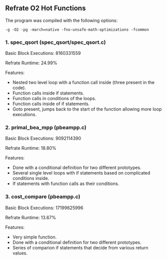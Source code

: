## Refrate O2 Hot Functions

The program was compiled with the following options:

```
-g -O2 -pg -march=native -fno-unsafe-math-optimizations -fcommon
```

### 1. spec_qsort (spec_qsort/spec_qsort.c)
Basic Block Executions: 8160331559

Refrate Runtime: 24.99%

Features:
- Nested two level loop with a function call inside (three present in the code).
- Function calls inside if statements.
- Function calls in conditions of the loops.
- Function calls inside of if statements.
- Goto present, jumps back to the start of the function allowing more loop executions.

### 2. primal_bea_mpp (pbeampp.c)
Basic Block Executions: 9092114390

Refrate Runtime: 18.80%

Features:
- Done with a conditional definition for two different prototypes.
- Several single level loops with if statements based on complicated conditions inside.
- If statements with function calls as their conditions.

### 3. cost_compare (pbeampp.c)
Basic Block Executions: 17199625996

Refrate Runtime: 13.67%

Features:
- Very simple function.
- Done with a conditional definition for two different prototypes.
- Series of comparion if statements that decide from various return values.
